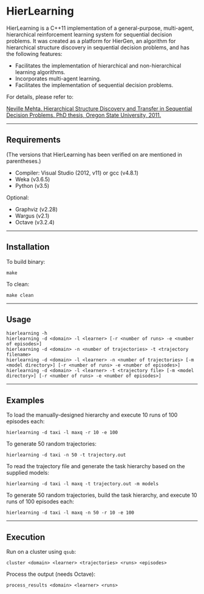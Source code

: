 HierLearning
============

HierLearning is a C++11 implementation of a general-purpose, multi-agent, hierarchical reinforcement learning system for sequential decision problems. It was created as a platform for HierGen, an algorithm for hierarchical structure discovery in sequential decision problems, and has the following features:
* Facilitates the implementation of hierarchical and non-hierarchical learning algorithms.
* Incorporates multi-agent learning.
* Facilitates the implementation of sequential decision problems.

For details, please refer to:

[Neville Mehta. Hierarchical Structure Discovery and Transfer in Sequential Decision Problems. PhD thesis, Oregon State University, 2011.](https://ir.library.oregonstate.edu/concern/graduate_thesis_or_dissertations/4j03d2489)


------------
Requirements
------------

(The versions that HierLearning has been verified on are mentioned in parentheses.)

* Compiler: Visual Studio (2012, v11) or gcc (v4.8.1)
* Weka (v3.6.5)
* Python (v3.5)

Optional:
* Graphviz (v2.28)
* Wargus (v2.1)
* Octave (v3.2.4)


------------
Installation
------------

To build binary:

	make

To clean:

	make clean


-----
Usage
-----

	hierlearning -h
	hierlearning -d <domain> -l <learner> [-r <number of runs> -e <number of episodes>]
	hierlearning -d <domain> -n <number of trajectories> -t <trajectory filename>
	hierlearning -d <domain> -l <learner> -n <number of trajectories> [-m <model directory>] [-r <number of runs> -e <number of episodes>]
	hierlearning -d <domain> -l <learner> -t <trajectory file> [-m <model directory>] [-r <number of runs> -e <number of episodes>]


--------
Examples
--------

To load the manually-designed hierarchy and execute 10 runs of 100 episodes each:

	hierlearning -d taxi -l maxq -r 10 -e 100

To generate 50 random trajectories:

	hierlearning -d taxi -n 50 -t trajectory.out

To read the trajectory file and generate the task hierarchy based on the supplied models:

	hierlearning -d taxi -l maxq -t trajectory.out -m models

To generate 50 random trajectories, build the task hierarchy, and execute 10 runs of 100 episodes each:

	hierlearning -d taxi -l maxq -n 50 -r 10 -e 100


---------
Execution
---------

Run on a cluster using `qsub`:

	cluster <domain> <learner> <trajectories> <runs> <episodes>

Process the output (needs Octave):

	process_results <domain> <learner> <runs>
